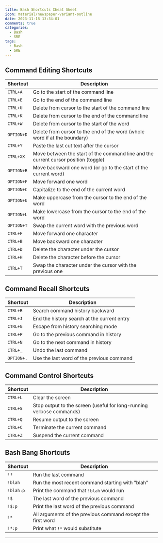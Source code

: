 ```yaml
---
title: Bash Shortcuts Cheat Sheet
icon: material/newspaper-variant-outline
date: 2023-11-18 13:34:01
comments: true
categories:
  - Bash
  - SRE
tags:
  - Bash
  - SRE
---
```


## Command Editing Shortcuts

| Shortcut       | Description                                                                                 |
|----------------|---------------------------------------------------------------------------------------------|
| `CTRL+A`       | Go to the start of the command line                                                        |
| `CTRL+E`       | Go to the end of the command line                                                          |
| `CTRL+U`       | Delete from cursor to the start of the command line                                        |
| `CTRL+K`       | Delete from cursor to the end of the command line                                          |
| `CTRL+W`       | Delete from cursor to the start of the word                                                |
| `OPTION+D`     | Delete from cursor to the end of the word (whole word if at the boundary)                  |
| `CTRL+Y`       | Paste the last cut text after the cursor                                                   |
| `CTRL+XX`      | Move between the start of the command line and the current cursor position (toggle)        |
| `OPTION+B`     | Move backward one word (or go to the start of the current word)                            |
| `OPTION+F`     | Move forward one word                                                                      |
| `OPTION+C`     | Capitalize to the end of the current word                                                  |
| `OPTION+U`     | Make uppercase from the cursor to the end of the word                                      |
| `OPTION+L`     | Make lowercase from the cursor to the end of the word                                      |
| `OPTION+T`     | Swap the current word with the previous word                                               |
| `CTRL+F`       | Move forward one character                                                                |
| `CTRL+B`       | Move backward one character                                                               |
| `CTRL+D`       | Delete the character under the cursor                                                     |
| `CTRL+H`       | Delete the character before the cursor                                                    |
| `CTRL+T`       | Swap the character under the cursor with the previous one                                 |

## Command Recall Shortcuts

| Shortcut       | Description                                                                                 |
|----------------|---------------------------------------------------------------------------------------------|
| `CTRL+R`       | Search command history backward                                                            |
| `CTRL+J`       | End the history search at the current entry                                                |
| `CTRL+G`       | Escape from history searching mode                                                         |
| `CTRL+P`       | Go to the previous command in history                                                      |
| `CTRL+N`       | Go to the next command in history                                                          |
| `CTRL+_`       | Undo the last command                                                                      |
| `OPTION+.`     | Use the last word of the previous command                                                  |

## Command Control Shortcuts

| Shortcut       | Description                                                                                 |
|----------------|---------------------------------------------------------------------------------------------|
| `CTRL+L`       | Clear the screen                                                                           |
| `CTRL+S`       | Stop output to the screen (useful for long-running verbose commands)                       |
| `CTRL+Q`       | Resume output to the screen                                                                |
| `CTRL+C`       | Terminate the current command                                                              |
| `CTRL+Z`       | Suspend the current command                                                                |

## Bash Bang Shortcuts

| Shortcut       | Description                                                                                 |
|----------------|---------------------------------------------------------------------------------------------|
| `!!`           | Run the last command                                                                       |
| `!blah`        | Run the most recent command starting with "blah"                                           |
| `!blah:p`      | Print the command that `!blah` would run                                                   |
| `!$`           | The last word of the previous command                                                      |
| `!$:p`         | Print the last word of the previous command                                                |
| `!*`           | All arguments of the previous command except the first word                                |
| `!*:p`         | Print what `!*` would substitute                                                           |

---
